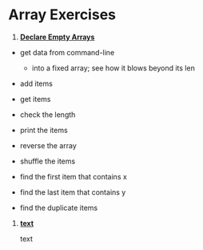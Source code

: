 # Array Exercises

1. **[Declare Empty Arrays](https://github.com/inancgumus/learngo/tree/master/14-arrays/exercises/01-declare-empty)**

- get data from command-line
  - into a fixed array; see how it blows beyond its len

- add items
- get items
- check the length
- print the items
- reverse the array
- shuffle the items
- find the first item that contains x
- find the last item that contains y
- find the duplicate items

1. **[text](https://github.com/inancgumus/learngo/tree/master/)**

    text